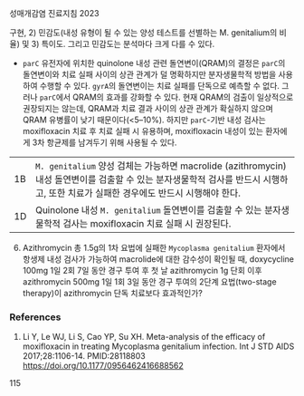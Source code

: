 성매개감염 진료지침 2023

구현, 2) 민감도(내성 유형이 될 수 있는 양성 테스트를 선별하는 M. genitalium의 비율) 및 3) 특이도. 그리고 민감도는 분석마다 크게 다를 수 있다.
- `parC` 유전자에 위치한 quinolone 내성 관련 돌연변이(QRAM)의 결정은 `parC`의 돌연변이와 치료 실패 사이의 상관 관계가 덜 명확하지만 분자생물학적 방법을 사용하여 수행할 수 있다. `gyrA`의 돌연변이는 치료 실패를 단독으로 예측할 수 없다. 그러나 `parC`에서 QRAM의 효과를 강화할 수 있다. 현재 QRAM의 검출이 일상적으로 권장되지는 않는데, QRAM과 치료 결과 사이의 상관 관계가 확실하지 않으며 QRAM 유병률이 낮기 때문이다(<5–10%). 하지만 `parC`-기반 내성 검사는 moxifloxacin 치료 후 치료 실패 시 유용하며, moxifloxacin 내성이 있는 환자에게 3차 항균제를 남겨두기 위해 사용될 수 있다.

| | |
|---|---|
| 1B | `M. genitalium` 양성 검체는 가능하면 macrolide (azithromycin) 내성 돌연변이를 검출할 수 있는 분자생물학적 검사를 반드시 시행하고, 또한 치료가 실패한 경우에도 반드시 시행해야 한다. |
| 1D | Quinolone 내성 `M. genitalium` 돌연변이를 검출할 수 있는 분자생물학적 검사는 moxifloxacin 치료 실패 시 권장된다. |

6. Azithromycin 총 1.5g의 1차 요법에 실패한 `Mycoplasma genitalium` 환자에서 항생제 내성 검사가 가능하여 macrolide에 대한 감수성이 확인될 때, doxycycline 100mg 1일 2회 7일 동안 경구 투여 후 첫 날 azithromycin 1g 단회 이후 azithromycin 500mg 1일 1회 3일 동안 경구 투여의 2단계 요법(two-stage therapy)이 azithromycin 단독 치료보다 효과적인가?

### References
1. Li Y, Le WJ, Li S, Cao YP, Su XH. Meta-analysis of the efficacy of moxifloxacin in treating Mycoplasma genitalium infection. Int J STD AIDS 2017;28:1106-14. PMID:28118803 https://doi.org/10.1177/0956462416688562

<PAGE>115